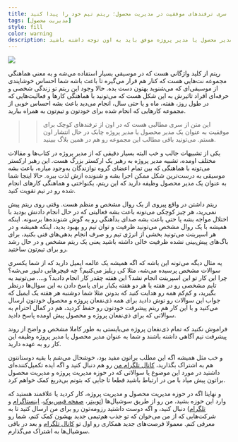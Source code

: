 ```yaml
---
title: سری ترفندهای موفقیت در مدیریت محصول؛ ریتم تیم خود را پیدا کنید
tags: [مدیریت محصول]
style: fill
color: warning
description: حفظ ریتم مشخص و قابل برنامه‌ریزی در تیم‌های نرم‌افزاری از فاکتورهای مهمی هست که به عنوان یک مدیر محصول یا مدیر پروژه موفق باید به اون توجه داشته باشید. 
---
```

![](https://fa.ahmadi.pm/assets/imgpsts/Rhythm.jpg)

ریتم از کلید واژگانی هست که در موسیقی بسیار استفاده می‌شه و به معنی هماهنگی مجموعه نت‌هایی هست که کنار هم قرار می‌گیره تا باعث باشه شما احساس خوشایندی از موسیقی‌ای که می‌شنوید بهتون دست بده. حالا وجود این ریتم تو زندگی شخصی و حرفه‌ای افراد تاثیرش به این شکل هست که می‌تونید با هماهنگی کارها و فعالیت‌هایی که در طول روز، هفته، ماه و یا حتی سال، انجام می‌دید باعث بشه احساس خوبی از مجموعه کارهایی که انجام شده برای خودتون و تیم‌تون به همراه بیارید. 

>> این متن از سری مطالبی هست که در اون از ترفندهای کوچک برای موفقیت به عنوان یک مدیر محصول یا مدیر پروژه چابک در حال انتشار اون هستم. می‌تونید باقی مطالب این مجموعه رو هم در همین بلاگ ببینید. 

یکی از تشبیهات جالب و خب البته بسیار دقیقی که از مدیر پروژه در کتاب‌ها و مقالات مختلف اومده، تشبیه مدیر پروژه به رهبر یک ارکستر بزرگ هست. این رهبر ارکستر می‌تونه با هماهنگی که بین تمام اعضای گروه نوازندگان به‌وجود میاره، باعث بشه موسیقی به درست‌ترین شکل ممکن اجرا بشه و شنونده ازش لذت ببره. حالا اینجا شما به عنوان یک مدیر محصول وظیفه دارید که این ریتم، یکنواختی و هماهنگی کارهای انجام شده رو در تیم تقویت کنید.

ریتم داشتن در واقع پیروی از یک روال مشخص و منظم هست. وقتی روی ریتم پیش نمی‌رید، هر چیز کوچکی می‌تونه باعث بشه فعالیتی که در حال انجام دادنش بودید با اختلال مواجه بشه یا حتی باعث بشه صدای بدآهنگی رو به گوش شنونده‌ها برسونه. اینکه همیشه با یک روال مشخص می‌تونید ظرفیت و توان تیم رو بهبود بدید، اینکه همیشه و در هر اسپرینت می‌تونید بخشی از انرژی تیم رو صرف انجام بدهی‌های فنی بکنید، برای باگ‌های پیش‌بینی نشده ظرفیت خالی داشته باشید یعنی یک ریتم مشخص و در حال رشد رو برای تیم‌تون ساختید.

یه مثال دیگه می‌تونه این باشه که اگه همیشه یک عالمه ایمیل دارید که از شما یکسری سوالات مشخص پرسیده می‌شه، مثلا کی ریلیز می‌کنیم؟ چه فیچرهایی دلیور می‌شه؟ چرا این کار تو این اسپرینت انجام نشد؟ این هفته چقدر کار انجام دادید؟ و…. می‌تونید یه تایم مشخصی رو در هفته یا هر دو هفته یکبار برای پاسخ دادن به این سوال‌ها درنظر بگیرید، و کم‌کم همه رو هدایت کنید که بدونن مثلا شما دوشنبه هر هفته یک ایمیل که جواب این سوالات رو توش دادید برای همه ذی‌نفعان پروژه و محصول خودتون ارسال می‌کنید و با این کار هم ریتم پیشرفت خودتون رو حفظ کردید، هم در کمال احترام به سوالاتی که برای ذی‌نفعان پروژه و محصول پیش اومده پاسخ دادید.

فراموش نکنید که تمام ذی‌نفعان پروژه می‌بایستی به طور کاملا مشخص و واضح از روند پیشرفت تیم آگاهی داشته باشند و شما به عنوان مدیر محصول یا مدیر پروژه وظیفه این کار رو به عهده دارید. 

و خب مثل همیشه اگه این مطلب براتون مفید بود، خوشحال می‌شم با بقیه دوستانتون هم به اشتراک بگذارید، [کانال تلگرام من](https://t.me/ahmadipm) رو هم دنبال کنید و اگه ایده تکمیل‌کننده‌ای داشتید در مورد این موضوع یا سوالاتی که در حوزه مدیریت پروژه و مدیریت محصول براتون پیش میاد با من در ارتباط باشید قطعا تا جایی که بتونم بی‌دریغ کمک خواهم کرد.

و نهایتا اگه در حوزه مدیریت محصول و مدیریت پروژه، کار کردید یا علاقمند هستید که وارد این حوزه بشید، من رو از طریق سوشیال‌ها ([توییتر](https://twitter.com/ahmadi_pm)، [صفحه فیس‌بوک](https://www.facebook.com/ahmadipm-336513290601728/)، [اینستاگرام](https://instagram.com/ahmadipm) و [تلگرام](https://t.me/ahmadipm)) دنبال کنید، و اگه دوست داشتید رزومه‌تون رو برای من ارسال کنید تا به شرکت‌هایی که از من می‌خوان که تو جذب هم‌تیمی جدید بهشون کمک کنم، شما رو معرفی کنم. معمولا فرصت‌های جدید همکاری رو اول تو [کانال تلگرام](https://t.me/ahmadipm) و بعد در باقی سوشیال‌ها به اشتراک می‌گذارم.